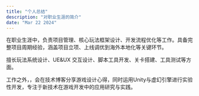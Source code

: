 ```yaml
---
title: "个人总结"
description: "对职业生涯的简介"
date: "Mar 22 2024"
---
```


在职业生涯中，负责项目管理、核心玩法框架设计、开发流程优化等工作。具备完整项目周期经验，涵盖项目立项、上线调优到海外本地化等关键环节。

擅长玩法系统设计、UE&UX 交互设计、脚本工具开发、关卡搭建、工具测试等方面。

工作之外，，会在技术博客分享游戏设计心得，同时运用Unity与虚幻引擎进行实验性开发，专注于新技术在游戏开发中的应用研究与实践。